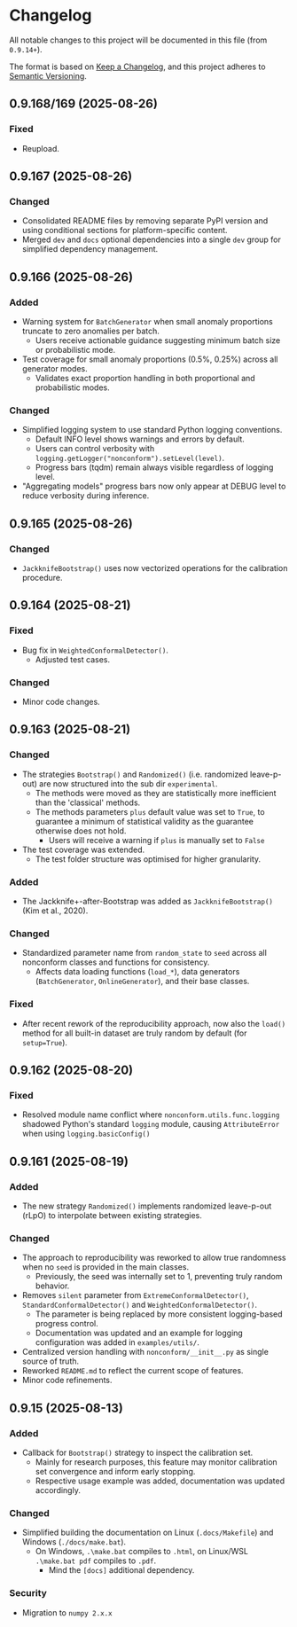 # Changelog

All notable changes to this project will be documented in this file (from `0.9.14+`).

The format is based on [Keep a Changelog](https://keepachangelog.com/en/1.0.0/),
and this project adheres to [Semantic Versioning](https://semver.org/spec/v2.0.0.html).

## 0.9.168/169 (2025-08-26)

### Fixed
- Reupload.

## 0.9.167 (2025-08-26)

### Changed
- Consolidated README files by removing separate PyPI version and using conditional sections for platform-specific content.
- Merged `dev` and `docs` optional dependencies into a single `dev` group for simplified dependency management.

## 0.9.166 (2025-08-26)

### Added
- Warning system for `BatchGenerator` when small anomaly proportions truncate to zero anomalies per batch.
  - Users receive actionable guidance suggesting minimum batch size or probabilistic mode.
- Test coverage for small anomaly proportions (0.5%, 0.25%) across all generator modes.
  - Validates exact proportion handling in both proportional and probabilistic modes.

### Changed
- Simplified logging system to use standard Python logging conventions.
  - Default INFO level shows warnings and errors by default.
  - Users can control verbosity with `logging.getLogger("nonconform").setLevel(level)`.
  - Progress bars (tqdm) remain always visible regardless of logging level.
- "Aggregating models" progress bars now only appear at DEBUG level to reduce verbosity during inference.

## 0.9.165 (2025-08-26)

### Changed
- ``JackknifeBootstrap()`` uses now vectorized operations for the calibration procedure.

## 0.9.164 (2025-08-21)

### Fixed
- Bug fix in ```WeightedConformalDetector()```.
  - Adjusted test cases.

### Changed
- Minor code changes.

## 0.9.163 (2025-08-21)

### Changed
- The strategies ``Bootstrap()`` and ``Randomized()`` (i.e. randomized leave-p-out) are now structured into the sub dir ``experimental``.
    - The methods were moved as they are statistically more inefficient than the 'classical' methods.
    - The methods parameters ``plus`` default value was set to `True`, to guarantee a minimum of statistical validity as the guarantee otherwise does not hold.
      - Users will receive a warning if ``plus`` is manually set to `False`
- The test coverage was extended.
  - The test folder structure was optimised for higher granularity.

### Added
- The Jackknife+-after-Bootstrap was added as ```JackknifeBootstrap()``` (Kim et al., 2020).

### Changed
- Standardized parameter name from `random_state` to `seed` across all nonconform classes and functions for consistency.
  - Affects data loading functions (`load_*`), data generators (`BatchGenerator`, `OnlineGenerator`), and their base classes.

### Fixed
- After recent rework of the reproducibility approach, now also the ``load()`` method for all built-in dataset are truly random by default (for ``setup=True``).

## 0.9.162 (2025-08-20)

### Fixed
- Resolved module name conflict where `nonconform.utils.func.logging` shadowed Python's standard `logging` module, causing `AttributeError` when using `logging.basicConfig()`

## 0.9.161 (2025-08-19)

### Added
- The new strategy ``Randomized()`` implements randomized leave-p-out (rLpO) to interpolate between existing strategies.

### Changed
- The approach to reproducibility was reworked to allow true randomness when no ``seed`` is provided in the main classes.
  - Previously, the seed was internally set to 1, preventing truly random behavior.
- Removes ``silent`` parameter from ``ExtremeConformalDetector()``, ``StandardConformalDetector()`` and ``WeightedConformalDetector()``.
  - The parameter is being replaced by more consistent logging-based progress control.
  - Documentation was updated and an example for logging configuration was added in ``examples/utils/``.
- Centralized version handling with ``nonconform/__init__.py`` as single source of truth.
- Reworked `README.md` to reflect the current scope of features.
- Minor code refinements.

## 0.9.15 (2025-08-13)

### Added
- Callback for `Bootstrap()` strategy to inspect the calibration set.
  - Mainly for research purposes, this feature may monitor calibration set convergence and inform early stopping.
  - Respective usage example was added, documentation was updated accordingly.

### Changed
- Simplified building the documentation on Linux (`.docs/Makefile`) and Windows (`./docs/make.bat`).
  - On Windows, `.\make.bat` compiles to `.html`, on Linux/WSL `.\make.bat pdf` compiles to `.pdf`.
    - Mind the `[docs]` additional dependency.

### Security
- Migration to `numpy 2.x.x`
